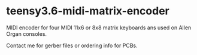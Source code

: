 # teensy3.6-midi-matrix-encoder
MIDI encoder for four MIDI 11x6 or 8x8 matrix keyboards ans used on Allen Organ consoles.

Contact me for gerber files or ordering info for PCBs.
